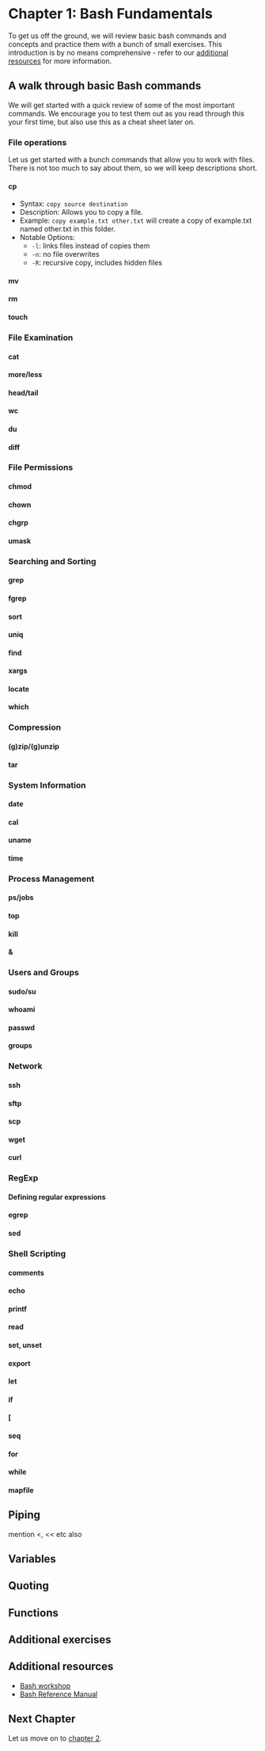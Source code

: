 # Chapter 1: Bash Fundamentals

To get us off the ground, we will review basic bash commands and concepts and practice them with a bunch of small exercises.
This introduction is by no means comprehensive - refer to our [additional resources](#additional-resources) for more information.


## A walk through basic Bash commands

We will get started with a quick review of some of the most important commands. We encourage you to test them out as you read through this your first time, but also use this as a cheat sheet later on.

### File operations
Let us get started with a bunch commands that allow you to work with files.
There is not too much to say about them, so we will keep descriptions short.
#### cp
- Syntax: `copy source destination`
- Description: Allows you to copy a file.
- Example: `copy example.txt other.txt` will create a copy of example.txt named other.txt in this folder.
- Notable Options:
  - `-l`: links files instead of copies them
  - `-n`: no file overwrites
  - `-R`: recursive copy, includes hidden files
#### mv
#### rm
#### touch

### File Examination
#### cat
#### more/less
#### head/tail
#### wc
#### du
#### diff

### File Permissions
#### chmod
#### chown
#### chgrp
#### umask

### Searching and Sorting
#### grep
#### fgrep
#### sort
#### uniq
#### find
#### xargs
#### locate
#### which

### Compression
#### (g)zip/(g)unzip
#### tar

### System Information
#### date
#### cal
#### uname
#### time

### Process Management
#### ps/jobs
#### top
#### kill
#### &


### Users and Groups
#### sudo/su
#### whoami
#### passwd
#### groups

### Network
#### ssh
#### sftp
#### scp
#### wget
#### curl

### RegExp
#### Defining regular expressions
#### egrep
#### sed

### Shell Scripting
#### comments
#### echo
#### printf
#### read
#### set, unset
#### export
#### let
#### if
#### [
#### seq
#### for
#### while
#### mapfile


## Piping
mention <, << etc also

## Variables

## Quoting

## Functions

## Additional exercises

## Additional resources

- [Bash workshop](http://workshop-bash.com/)
- [Bash Reference Manual](https://www.gnu.org/software/bash/manual/bash.html)

## Next Chapter

Let us move on to [chapter 2](https://github.com/InsightDataScience/Parsing-Workshop/tree/master/chapter1).
